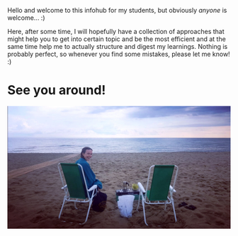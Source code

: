 Hello and welcome to this infohub for my students, but obviously *anyone* is welcome... :)

Here, after some time, I will hopefully have a collection of approaches that might help you to get into certain topic and be the most efficient and at the same time help me to actually structure and digest my learnings. Nothing is probably perfect, so whenever you find some mistakes, please let me know! :)

# See you around! 

![campersmile](images/campersmile.jpg)
